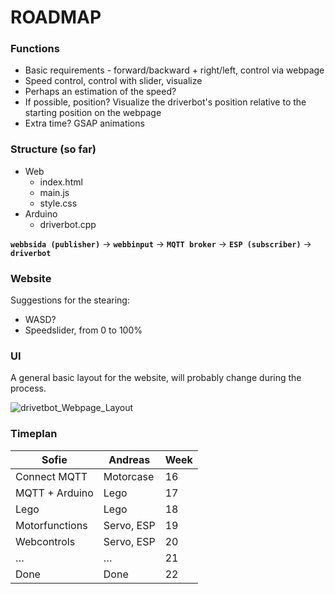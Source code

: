 # ROADMAP

### Functions

- Basic requirements - forward/backward + right/left, control via webpage
- Speed control, control with slider, visualize
- Perhaps an estimation of the speed?
- If possible, position? Visualize the driverbot's position relative to the starting position on the webpage
- Extra time? GSAP animations

### Structure (so far)

- Web
    - index.html
    - main.js
    - style.css
- Arduino
    - driverbot.cpp

**`webbsida (publisher)`** → **`webbinput`** → **`MQTT broker`** → **`ESP (subscriber)`** → **`driverbot`**

### Website

Suggestions for the stearing:

- WASD?
- Speedslider, from 0 to 100%

### UI

A general basic layout for the website, will probably change during the process.

![drivetbot_Webpage_Layout](https://github.com/abbindustrigymnasium/driverbot-hannes/assets/144680867/dc2f6852-f120-48ca-9fbd-bf44f43c1257)

### Timeplan

| Sofie | Andreas | Week |
| --- | --- | --- |
| Connect MQTT | Motorcase | 16 |
| MQTT + Arduino | Lego | 17 |
| Lego | Lego | 18 |
| Motorfunctions | Servo, ESP | 19 |
| Webcontrols | Servo, ESP | 20 |
| … | … | 21 |
| Done | Done | 22 |
